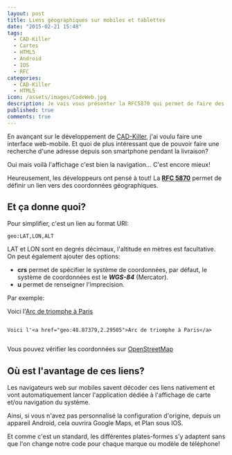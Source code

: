 ```yaml
---
layout: post
title: Liens géographiques sur mobiles et tablettes
date: "2015-02-21 15:48"
tags:
  - CAD-Killer
  - Cartes
  - HTML5
  - Android
  - IOS
  - RFC
categories:
  - CAD-Killer
  - HTML5
icon: /assets/images/CodeWeb.jpg
description: Je vais vous présenter la RFC5870 qui permet de faire des liens géographiques compris par les smartphones et avoir la possibilité faire un lien vers la fonction GPS.
published: true
comments: true
---
```


En avançant sur le développement de [CAD-Killer](/blog/2015/02/12/CAD-Killer/), j'ai voulu faire une
interface web-mobile. Et quoi de plus intéressant que de pouvoir faire une recherche
d'une adresse depuis son smartphone pendant la livraison?

<!--more-->

Oui mais voilà l'affichage c'est bien la navigation... C'est encore mieux!

Heureusement, les développeurs ont pensé à tout!
La **[RFC 5870](http://tools.ietf.org/rfc/rfc5870)** permet de définir un lien vers des coordonnées géographiques.

Et ça donne quoi?
-----------------

Pour simplifier, c'est un lien au format URI:

~~~
geo:LAT,LON,ALT
~~~

LAT et LON sont en degrés décimaux, l'altitude en mètres est facultative.
On peut également ajouter des options:

- **crs** permet de spécifier le système de coordonnées,
par défaut, le système de coordonnées est le ***WGS-84*** (Mercator).
- **u** permet de renseigner l'imprecision.

Par exemple:

Voici l'[Arc de triomphe à Paris](geo:48.87379,2.29505)

```

Voici l'<a href="geo:48.87379,2.29505">Arc de triomphe à Paris</a>


```

Vous pouvez vérifier les coordonnées sur [OpenStreetMap](http://www.openstreetmap.org/?map=19/48.87379/2.29505#map=19/48.87379/2.29505)

Où est l'avantage de ces liens?
-------------------------------

Les navigateurs web sur mobiles savent décoder ces liens nativement et vont automatiquement
lancer l'application dédiée à l'affichage de carte et/ou navigation du système.

Ainsi, si vous n'avez pas personnalisé la configuration d'origine,
depuis un appareil Android, cela ouvrira Google Maps,
et Plan sous IOS.

Et comme c'est un standard, les différentes plates-formes s'y adaptent sans que l'on
change notre code pour chaque marque ou modèle de téléphone!
